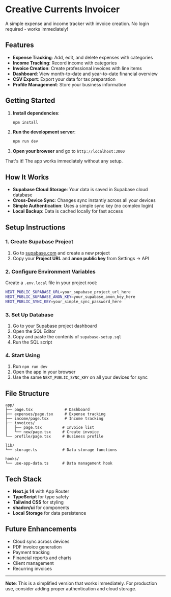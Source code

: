 # Creative Currents Invoicer

A simple expense and income tracker with invoice creation. No login required - works immediately!

## Features

- **Expense Tracking**: Add, edit, and delete expenses with categories
- **Income Tracking**: Record income with categories
- **Invoice Creation**: Create professional invoices with line items
- **Dashboard**: View month-to-date and year-to-date financial overview
- **CSV Export**: Export your data for tax preparation
- **Profile Management**: Store your business information

## Getting Started

1. **Install dependencies**:

   ```bash
   npm install
   ```

2. **Run the development server**:

   ```bash
   npm run dev
   ```

3. **Open your browser** and go to `http://localhost:3000`

That's it! The app works immediately without any setup.

## How It Works

- **Supabase Cloud Storage**: Your data is saved in Supabase cloud database
- **Cross-Device Sync**: Changes sync instantly across all your devices
- **Simple Authentication**: Uses a simple sync key (no complex login)
- **Local Backup**: Data is cached locally for fast access

## Setup Instructions

### 1. Create Supabase Project

1. Go to [supabase.com](https://supabase.com/) and create a new project
2. Copy your **Project URL** and **anon public key** from Settings → API

### 2. Configure Environment Variables

Create a `.env.local` file in your project root:

```bash
NEXT_PUBLIC_SUPABASE_URL=your_supabase_project_url_here
NEXT_PUBLIC_SUPABASE_ANON_KEY=your_supabase_anon_key_here
NEXT_PUBLIC_SYNC_KEY=your_simple_sync_password_here
```

### 3. Set Up Database

1. Go to your Supabase project dashboard
2. Open the SQL Editor
3. Copy and paste the contents of `supabase-setup.sql`
4. Run the SQL script

### 4. Start Using

1. Run `npm run dev`
2. Open the app in your browser
3. Use the same `NEXT_PUBLIC_SYNC_KEY` on all your devices for sync

## File Structure

```
app/
├── page.tsx              # Dashboard
├── expenses/page.tsx     # Expense tracking
├── income/page.tsx       # Income tracking
├── invoices/
│   ├── page.tsx         # Invoice list
│   └── new/page.tsx     # Create invoice
└── profile/page.tsx     # Business profile

lib/
└── storage.ts           # Data storage functions

hooks/
└── use-app-data.ts      # Data management hook
```

## Tech Stack

- **Next.js 14** with App Router
- **TypeScript** for type safety
- **Tailwind CSS** for styling
- **shadcn/ui** for components
- **Local Storage** for data persistence

## Future Enhancements

- Cloud sync across devices
- PDF invoice generation
- Payment tracking
- Financial reports and charts
- Client management
- Recurring invoices

---

**Note**: This is a simplified version that works immediately. For production use, consider adding proper authentication and cloud storage.
